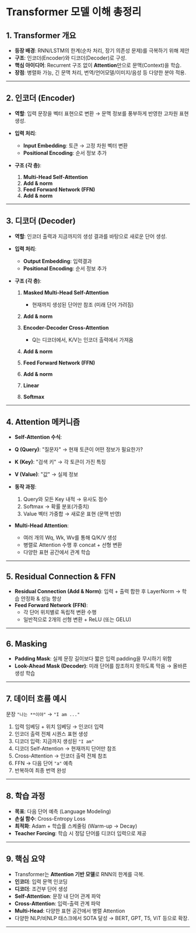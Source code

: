 # Transformer 모델 이해 총정리

## 1. Transformer 개요
- **등장 배경**: RNN/LSTM의 한계(순차 처리, 장기 의존성 문제)를 극복하기 위해 제안
- **구조**: 인코더(Encoder)와 디코더(Decoder)로 구성.
- **핵심 아이디어**: Recurrent 구조 없이 **Attention**만으로 문맥(Context)을 학습.
- **장점**: 병렬화 가능, 긴 문맥 처리, 번역/언어모델/이미지/음성 등 다양한 분야 적용.

---

## 2. 인코더 (Encoder)
- **역할**: 입력 문장을 벡터 표현으로 변환 → 문맥 정보를 풍부하게 반영한 고차원 표현 생성.

- **입력 처리**:
  - **Input Embedding**: 토큰 → 고정 차원 벡터 변환
  - **Positional Encoding**: 순서 정보 추가  

- **구조 (각 층)**:
  1. **Multi-Head Self-Attention**
  3. **Add & norm**
  4. **Feed Forward Network (FFN)**
  5. **Add & norm**

    
---

## 3. 디코더 (Decoder)
- **역할**: 인코더 출력과 지금까지의 생성 결과를 바탕으로 새로운 단어 생성.

- **입력 처리**:
  - **Output Embedding**: 입력결과
  - **Positional Encoding**: 순서 정보 추가  

- **구조 (각 층)**:
  1. **Masked Multi-Head Self-Attention**  
     - 현재까지 생성된 단어만 참조 (미래 단어 가려짐)
  2. **Add & norm**
  3. **Encoder-Decoder Cross-Attention**  
     - Q는 디코더에서, K/V는 인코더 출력에서 가져옴
  4. **Add & norm**
  5. **Feed Forward Network (FFN)**
  6. **Add & norm**

  7. **Linear**
  8. **Softmax**

---

## 4. Attention 메커니즘
- **Self-Attention 수식**:
 
- **Q (Query)**: "질문자" → 현재 토큰이 어떤 정보가 필요한가?
- **K (Key)**: "검색 키" → 각 토큰이 가진 특징
- **V (Value)**: "값" → 실제 정보

- **동작 과정**:
  1. Query와 모든 Key 내적 → 유사도 점수
  2. Softmax → 확률 분포(가중치)
  3. Value 벡터 가중합 → 새로운 표현 (문맥 반영)
- **Multi-Head Attention**:
  - 여러 개의 Wq, Wk, Wv를 통해 Q/K/V 생성
  - 병렬로 Attention 수행 후 concat + 선형 변환
  - 다양한 표현 공간에서 관계 학습

---

## 5. Residual Connection & FFN
- **Residual Connection (Add & Norm)**: 입력 + 출력 합한 후 LayerNorm → 학습 안정화 & 성능 향상
- **Feed Forward Network (FFN)**:
  - 각 단어 위치별로 독립적 변환 수행
  - 일반적으로 2개의 선형 변환 + ReLU (또는 GELU)

---

## 6. Masking
- **Padding Mask**: 실제 문장 길이보다 짧은 입력 padding을 무시하기 위함
- **Look-Ahead Mask (Decoder)**: 미래 단어를 참조하지 못하도록 막음 → 올바른 생성 학습

---

## 7. 데이터 흐름 예시
문장 `"나는 **이야"` → `"I am ..."`
1. 입력 임베딩 + 위치 임베딩 → 인코더 입력
2. 인코더 출력 전체 시퀀스 표현 생성
3. 디코더 입력: 지금까지 생성된 `"I am"`
4. 디코더 Self-Attention → 현재까지 단어만 참조
5. Cross-Attention → 인코더 출력 전체 참조
6. FFN → 다음 단어 `"a"` 예측
7. 반복하여 최종 번역 완성

---

## 8. 학습 과정
- **목표**: 다음 단어 예측 (Language Modeling)
- **손실 함수**: Cross-Entropy Loss
- **최적화**: Adam + 학습률 스케줄링 (Warm-up → Decay)
- **Teacher Forcing**: 학습 시 정답 단어를 디코더 입력으로 제공

---

## 9. 핵심 요약
- Transformer는 **Attention 기반 모델**로 RNN의 한계를 극복.
- **인코더**: 입력 문맥 인코딩  
- **디코더**: 조건부 단어 생성  
- **Self-Attention**: 문장 내 단어 관계 파악  
- **Cross-Attention**: 입력-출력 관계 파악  
- **Multi-Head**: 다양한 표현 공간에서 병렬 Attention  
- 다양한 NLP/비NLP 태스크에서 SOTA 달성 → BERT, GPT, T5, ViT 등으로 확장.

---
